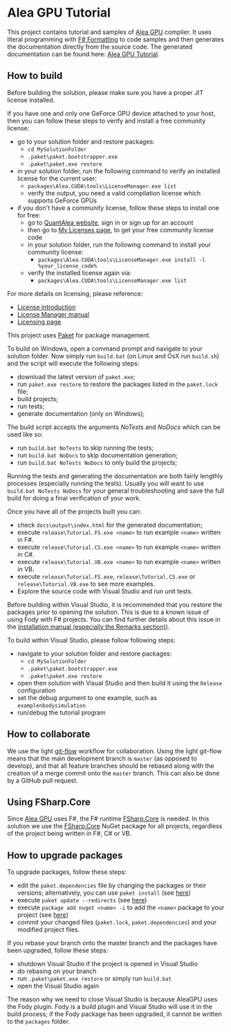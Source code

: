 # Alea GPU Tutorial

This project contains tutorial and samples of [Alea GPU](http://quantalea.com) compiler. It uses literal programming with [F# Formatting](http://tpetricek.github.io/FSharp.Formatting/) to code samples and then generates the documentation directly from the source code. The generated documentation can be found here: [Alea GPU Tutorial](http://quantalea.com/static/app/tutorial/index.html).

## How to build

Before building the solution, please make sure you have a proper JIT license installed.

If you have one and only one GeForce GPU device attached to your host, then you can follow these steps to verify and install a free community license:

- go to your solution folder and restore packages:
  - `cd MySolutionFolder`
  - `.paket\paket.bootstrapper.exe`
  - `.paket\paket.exe restore`
- in your solution folder, run the following command to verify an installed license for the current user:
  - `packages\Alea.CUDA\tools\LicenseManager.exe list`
  - verify the output, you need a valid compilation license which supports GeForce GPUs
- if you don't have a community license, follow these steps to install one for free:
  - go to [QuantAlea website](http://quantalea.com/accounts/login/), sign in or sign up for an account
  - then go to [My Licenses page](http://quantalea.com/licenses/), to get your free community license code
  - in your solution folder, run the following command to install your community license:
    - `packages\Alea.CUDA\tools\LicenseManager.exe install -l %your_license_code%`
  - verify the installed license again via:
    - `packages\Alea.CUDA\tools\LicenseManager.exe list`

For more details on licensing, please reference:

- [License introduction](http://quantalea.com/static/app/tutorial/quick_start/licensing_and_deployment.html)
- [License Manager manual](http://quantalea.com/static/app/manual/compilation-license_manager.html)
- [Licensing page](http://quantalea.com/licensing/)

This project uses [Paket](http://fsprojects.github.io/Paket/) for package management.

To build on Windows, open a command prompt and navigate to your solution folder. Now simply run `build.bat` (on Linux and OsX run `build.sh`) and the script will execute the following steps:

- download the latest version of `paket.exe`;
- run `paket.exe restore` to restore the packages listed in the `paket.lock` file;
- build projects;
- run tests;
- generate documentation (only on Windows);

The build script accepts the arguments _NoTests_ and _NoDocs_ which can be used like so:

- run `build.bat NoTests` to skip running the tests;
- run `build.bat NoDocs` to skip documentation generation;
- run `build.bat NoTests NoDocs` to only build the projects;

Running the tests and generating the documentation are both fairly lengthly processes (especially running the tests).  Usually you will want to use `build.bat NoTests NoDocs` for your general troubleshooting and save the full build for doing a final verification of your work.

Once you have all of the projects built you can:

- check `docs\output\index.html` for the generated documentation;
- execute `release\Tutorial.FS.exe <name>` to run example `<name>` written in F#.
- execute `release\Tutorial.CS.exe <name>` to run example `<name>` written in C#.
- execute `release\Tutorial.VB.exe <name>` to run example `<name>` written in VB.
- execute `release\Tutorial.FS.exe`, `release\Tutorial.CS.exe` or `release\Tutorial.VB.exe` to see more examples.
- Explore the source code with Visual Studio and run unit tests.

Before building within Visual Studio, it is recommended that you restore the packages prior to opening the solution. This is due to a known issue of using Fody with F# projects.  You can find further details about this issue in the [installation manual (especially the Remarks section)](http://quantalea.com/static/app/manual/compilation-installation.html)). 

To build within Visual Studio, please follow following steps:

- navigate to your solution folder and restore packages:
  - `cd MySolutionFolder`
  - `.paket\paket.bootstrapper.exe`
  - `.paket\paket.exe restore`
- open then solution with Visual Studio and then build it using the `Release` configuration
- set the debug argument to one example, such as `examplenbodysimulation`
- run/debug the tutorial program

## How to collaborate

We use the light [git-flow](https://www.atlassian.com/git/tutorials/comparing-workflows/gitflow-workflow) workflow for collaboration. Using the light git-flow means that the main development branch is `master` (as opposed to develop), and that all feature branches should be rebased along with the creation of a merge commit onto the `master` branch. This can also be done by a GitHub pull request.

## Using FSharp.Core

Since [Alea GPU](http://quantalea.com) uses F#, the F# runtime [FSharp.Core](http://www.nuget.org/packages/FSharp.Core/) is needed. In this solution we use the [FSharp.Core](http://www.nuget.org/packages/FSharp.Core/) NuGet package for all projects, regardless of the project being written in F#, C# or VB.

## How to upgrade packages

To upgrade packages, follow these steps:

- edit the `paket.dependencies` file by changing the packages or their versions; alternatively, you can use `paket install` (see [here](http://fsprojects.github.io/Paket/paket-install.html))
- execute `paket update --redirects` (see [here](http://fsprojects.github.io/Paket/paket-update.html))
- execute `package add nuget <name> -i` to add the `<name>` package to your project (see [here](http://fsprojects.github.io/Paket/paket-add.html))
- commit your changed files (`paket.lock`, `paket.dependencies`) and your modified project files.

If you rebase your branch onto the master branch and the packages have been upgraded, follow these steps:

- shutdown Visual Studio if the project is opened in Visual Studio
- do rebasing on your branch
- run `.paket\paket.exe restore` or simply run `build.bat`
- open the Visual Studio again

The reason why we need to close Visual Studio is because AleaGPU uses the Fody plugin.  Fody is a build plugin and Visual Studio will use it in the build process; if the Fody package has been upgraded, it cannot be written to the `packages` folder.

